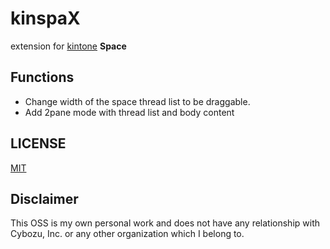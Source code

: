 # kinspaX
extension for [kintone](https://www.kintone.com/) **Space**

## Functions
- Change width of the space thread list to be draggable.
- Add 2pane mode with thread list and body content

## LICENSE

[MIT](LICENSE)

## Disclaimer

This OSS is my own personal work and does not have any relationship with Cybozu, Inc. or any other organization which I belong to.
